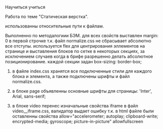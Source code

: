 Научиться учиться

Работа по теме "Статическая верстка".

использованны относительные пути к файлам.

Выполненно по методалогиии БЭМ.
для всех свойств выставлен margin: 0 в первой строчке т.к. файл normalize.css не сбрасывает абсолютно все отступы.
используется flex для центрирования эллементов на странице и выставления блоков по сетке в некоторых секциях,
за исключением случаев когда в брифе разрешенно делать абсолютное позиционирование.
каждой секции задан   box-sizing: border-box;

1. в файле index.css хранятся все подключенные стили для каждого блока и элемента, а также подключены шрифты и файл normalize.css.

2. в блоке page объявленны основные шрифты для страницы: 'Inter', Arial, sans-serif;

3. в блоке video перенес изначальные свойства iframe в файл video__iframe.css, валидатор выдает ошибку т.к. в html файле были оставленны свойства allow="accelerometer; autoplay; clipboard-write; encrypted-media; gyroscope; picture-in-picture" allowfullscreen


